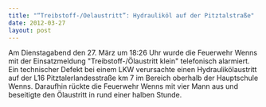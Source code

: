 ```yaml
---
title: "“Treibstoff-/Oelaustritt”: Hydrauliköl auf der Pitztalstraße"
date: 2012-03-27
layout: post
---
```


Am Dienstagabend den 27. März um 18:26 Uhr wurde die Feuerwehr Wenns mit der Einsatzmeldung "Treibstoff-/Ölaustritt klein" telefonisch alarmiert. Ein technischer Defekt bei einem LKW verursachte einen Hydraulikölaustritt auf der L16 Pitztalerlandesstraße km 7 im Bereich oberhalb der Hauptschule Wenns. Daraufhin rückte die Feuerwehr Wenns mit vier Mann aus und beseitigte den Ölaustritt in rund einer halben Stunde.